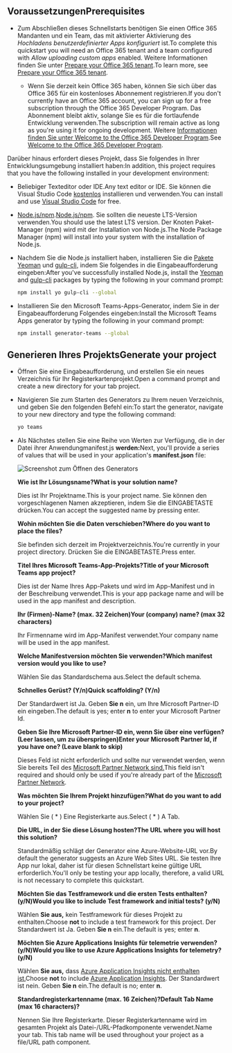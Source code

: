 ## <a name="prerequisites"></a><span data-ttu-id="60f4c-101">Voraussetzungen</span><span class="sxs-lookup"><span data-stu-id="60f4c-101">Prerequisites</span></span>

- <span data-ttu-id="60f4c-102">Zum Abschließen dieses Schnellstarts benötigen Sie einen Office 365 Mandanten und ein Team, das mit aktivierter Aktivierung des *Hochladens benutzerdefinierter Apps konfiguriert* ist.</span><span class="sxs-lookup"><span data-stu-id="60f4c-102">To complete this quickstart you will need an Office 365 tenant and a team configured with *Allow uploading custom apps* enabled.</span></span> <span data-ttu-id="60f4c-103">Weitere Informationen finden Sie unter [Prepare your Office 365 tenant](~/concepts/build-and-test/prepare-your-o365-tenant.md).</span><span class="sxs-lookup"><span data-stu-id="60f4c-103">To learn more, see [Prepare your Office 365 tenant](~/concepts/build-and-test/prepare-your-o365-tenant.md).</span></span>

  - <span data-ttu-id="60f4c-104">Wenn Sie derzeit kein Office 365 haben, können Sie sich über das Office 365 für ein kostenloses Abonnement registrieren.</span><span class="sxs-lookup"><span data-stu-id="60f4c-104">If you don't currently have an Office 365 account, you can sign up for a free subscription through the Office 365 Developer Program.</span></span> <span data-ttu-id="60f4c-105">Das Abonnement bleibt aktiv, solange Sie es für die fortlaufende Entwicklung verwenden.</span><span class="sxs-lookup"><span data-stu-id="60f4c-105">The subscription will remain active as long as you're using it for ongoing development.</span></span> <span data-ttu-id="60f4c-106">Weitere [Informationen finden Sie unter Welcome to the Office 365 Developer Program](/office/developer-program/microsoft-365-developer-program).</span><span class="sxs-lookup"><span data-stu-id="60f4c-106">See [Welcome to the Office 365 Developer Program](/office/developer-program/microsoft-365-developer-program).</span></span>

<span data-ttu-id="60f4c-107">Darüber hinaus erfordert dieses Projekt, dass Sie folgendes in Ihrer Entwicklungsumgebung installiert haben:</span><span class="sxs-lookup"><span data-stu-id="60f4c-107">In addition, this project requires that you have the following installed in your development environment:</span></span>

- <span data-ttu-id="60f4c-108">Beliebiger Texteditor oder IDE.</span><span class="sxs-lookup"><span data-stu-id="60f4c-108">Any text editor or IDE.</span></span> <span data-ttu-id="60f4c-109">Sie können die Visual Studio Code [kostenlos](https://code.visualstudio.com/download) installieren und verwenden.</span><span class="sxs-lookup"><span data-stu-id="60f4c-109">You can install and use [Visual Studio Code](https://code.visualstudio.com/download) for free.</span></span>

- <span data-ttu-id="60f4c-110">[Node.js/npm](https://nodejs.org/en/).</span><span class="sxs-lookup"><span data-stu-id="60f4c-110">[Node.js/npm](https://nodejs.org/en/).</span></span> <span data-ttu-id="60f4c-111">Sie sollten die neueste LTS-Version verwenden.</span><span class="sxs-lookup"><span data-stu-id="60f4c-111">You should use the latest LTS version.</span></span> <span data-ttu-id="60f4c-112">Der Knoten Paket-Manager (npm) wird mit der Installation von Node.js.</span><span class="sxs-lookup"><span data-stu-id="60f4c-112">The Node Package Manager (npm) will install into your system with the installation of Node.js.</span></span>

- <span data-ttu-id="60f4c-113">Nachdem Sie die Node.js installiert haben, installieren Sie die [Pakete Yeoman](https://yeoman.io/) und [gulp-cli,](https://www.npmjs.com/package/gulp-cli) indem Sie folgendes in die Eingabeaufforderung eingeben:</span><span class="sxs-lookup"><span data-stu-id="60f4c-113">After you've successfully installed Node.js, install the [Yeoman](https://yeoman.io/) and [gulp-cli](https://www.npmjs.com/package/gulp-cli) packages by typing the following in your command prompt:</span></span>

    ```bash
    npm install yo gulp-cli --global
    ```

- <span data-ttu-id="60f4c-114">Installieren Sie den Microsoft Teams-Apps-Generator, indem Sie in der Eingabeaufforderung Folgendes eingeben:</span><span class="sxs-lookup"><span data-stu-id="60f4c-114">Install the Microsoft Teams Apps generator by typing the following in your command prompt:</span></span>

    ```bash
    npm install generator-teams --global
    ```

## <a name="generate-your-project"></a><span data-ttu-id="60f4c-115">Generieren Ihres Projekts</span><span class="sxs-lookup"><span data-stu-id="60f4c-115">Generate your project</span></span>

- <span data-ttu-id="60f4c-116">Öffnen Sie eine Eingabeaufforderung, und erstellen Sie ein neues Verzeichnis für Ihr Registerkartenprojekt.</span><span class="sxs-lookup"><span data-stu-id="60f4c-116">Open a command prompt and create a new directory for your tab project.</span></span>

- <span data-ttu-id="60f4c-117">Navigieren Sie zum Starten des Generators zu Ihrem neuen Verzeichnis, und geben Sie den folgenden Befehl ein:</span><span class="sxs-lookup"><span data-stu-id="60f4c-117">To start the generator, navigate to your new directory and type the following command:</span></span>

    ```bash
    yo teams
    ```

- <span data-ttu-id="60f4c-118">Als Nächstes stellen Sie eine Reihe von Werten zur Verfügung, die in der Datei ihrer Anwendungmanifest.js **werden:**</span><span class="sxs-lookup"><span data-stu-id="60f4c-118">Next, you'll provide a series of values that will be used in your application's **manifest.json** file:</span></span>

    ![Screenshot zum Öffnen des Generators](/microsoftteams/platform/assets/images/tab-images/teamsTabScreenshot.PNG)

    <span data-ttu-id="60f4c-120">**Wie ist Ihr Lösungsname?**</span><span class="sxs-lookup"><span data-stu-id="60f4c-120">**What is your solution name?**</span></span>

    <span data-ttu-id="60f4c-121">Dies ist Ihr Projektname.</span><span class="sxs-lookup"><span data-stu-id="60f4c-121">This is your project name.</span></span> <span data-ttu-id="60f4c-122">Sie können den vorgeschlagenen Namen akzeptieren, indem Sie die EINGABETASTE drücken.</span><span class="sxs-lookup"><span data-stu-id="60f4c-122">You can accept the suggested name by pressing enter.</span></span>

    <span data-ttu-id="60f4c-123">**Wohin möchten Sie die Daten verschieben?**</span><span class="sxs-lookup"><span data-stu-id="60f4c-123">**Where do you want to place the files?**</span></span>

    <span data-ttu-id="60f4c-124">Sie befinden sich derzeit im Projektverzeichnis.</span><span class="sxs-lookup"><span data-stu-id="60f4c-124">You're currently in your project directory.</span></span> <span data-ttu-id="60f4c-125">Drücken Sie die EINGABETASTE.</span><span class="sxs-lookup"><span data-stu-id="60f4c-125">Press enter.</span></span>

    <span data-ttu-id="60f4c-126">**Titel Ihres Microsoft Teams-App-Projekts?**</span><span class="sxs-lookup"><span data-stu-id="60f4c-126">**Title of your Microsoft Teams app project?**</span></span>

    <span data-ttu-id="60f4c-127">Dies ist der Name Ihres App-Pakets und wird im App-Manifest und in der Beschreibung verwendet.</span><span class="sxs-lookup"><span data-stu-id="60f4c-127">This is your app package name and will be used in the app manifest and description.</span></span>

    <span data-ttu-id="60f4c-128">**Ihr (Firmen)-Name? (max. 32 Zeichen)**</span><span class="sxs-lookup"><span data-stu-id="60f4c-128">**Your (company) name? (max 32 characters)**</span></span>

    <span data-ttu-id="60f4c-129">Ihr Firmenname wird im App-Manifest verwendet.</span><span class="sxs-lookup"><span data-stu-id="60f4c-129">Your company name will be used in the app manifest.</span></span>

    <span data-ttu-id="60f4c-130">**Welche Manifestversion möchten Sie verwenden?**</span><span class="sxs-lookup"><span data-stu-id="60f4c-130">**Which manifest version would you like to use?**</span></span>

    <span data-ttu-id="60f4c-131">Wählen Sie das Standardschema aus.</span><span class="sxs-lookup"><span data-stu-id="60f4c-131">Select the default schema.</span></span>

    <span data-ttu-id="60f4c-132">**Schnelles Gerüst? (Y/n)**</span><span class="sxs-lookup"><span data-stu-id="60f4c-132">**Quick scaffolding? (Y/n)**</span></span>

    <span data-ttu-id="60f4c-133">Der Standardwert ist Ja. Geben **Sie n** ein, um Ihre Microsoft Partner-ID ein eingeben.</span><span class="sxs-lookup"><span data-stu-id="60f4c-133">The default is yes; enter **n** to enter your Microsoft Partner Id.</span></span>

    <span data-ttu-id="60f4c-134">**Geben Sie Ihre Microsoft Partner-ID ein, wenn Sie über eine verfügen? (Leer lassen, um zu überspringen)**</span><span class="sxs-lookup"><span data-stu-id="60f4c-134">**Enter your Microsoft Partner Id, if you have one? (Leave blank to skip)**</span></span>

    <span data-ttu-id="60f4c-135">Dieses Feld ist nicht erforderlich und sollte nur verwendet werden, wenn Sie bereits Teil des [Microsoft Partner Network sind.](https://partner.microsoft.com)</span><span class="sxs-lookup"><span data-stu-id="60f4c-135">This field isn't required and should only be used if you're already part of the [Microsoft Partner Network](https://partner.microsoft.com).</span></span>

    <span data-ttu-id="60f4c-136">**Was möchten Sie Ihrem Projekt hinzufügen?**</span><span class="sxs-lookup"><span data-stu-id="60f4c-136">**What do you want to add to your project?**</span></span>

    <span data-ttu-id="60f4c-137">Wählen Sie ( &ast; ) Eine Registerkarte aus.</span><span class="sxs-lookup"><span data-stu-id="60f4c-137">Select ( &ast; ) A Tab.</span></span>

    <span data-ttu-id="60f4c-138">**Die URL, in der Sie diese Lösung hosten?**</span><span class="sxs-lookup"><span data-stu-id="60f4c-138">**The URL where you will host this solution?**</span></span>

    <span data-ttu-id="60f4c-139">Standardmäßig schlägt der Generator eine Azure-Website-URL vor.</span><span class="sxs-lookup"><span data-stu-id="60f4c-139">By default the generator suggests an Azure Web Sites URL.</span></span> <span data-ttu-id="60f4c-140">Sie testen Ihre App nur lokal, daher ist für diesen Schnellstart keine gültige URL erforderlich.</span><span class="sxs-lookup"><span data-stu-id="60f4c-140">You'll only be testing your app locally, therefore, a valid URL is not necessary to complete this quickstart.</span></span>

    <span data-ttu-id="60f4c-141">**Möchten Sie das Testframework und die ersten Tests enthalten? (y/N)**</span><span class="sxs-lookup"><span data-stu-id="60f4c-141">**Would you like to include Test framework and initial tests? (y/N)**</span></span>

    <span data-ttu-id="60f4c-142">Wählen **Sie aus,** kein Testframework für dieses Projekt zu enthalten.</span><span class="sxs-lookup"><span data-stu-id="60f4c-142">Choose **not** to include a test framework for this project.</span></span> <span data-ttu-id="60f4c-143">Der Standardwert ist Ja. Geben **Sie n** ein.</span><span class="sxs-lookup"><span data-stu-id="60f4c-143">The default is yes; enter **n**.</span></span>

    <span data-ttu-id="60f4c-144">**Möchten Sie Azure Applications Insights für telemetrie verwenden? (y/N)**</span><span class="sxs-lookup"><span data-stu-id="60f4c-144">**Would you like to use Azure Applications Insights for telemetry? (y/N)**</span></span>

    <span data-ttu-id="60f4c-145">Wählen **Sie aus,** dass [Azure Application Insights nicht enthalten ist.](/azure-docs/articles/azure-monitor/app/app-insights-overview.md)</span><span class="sxs-lookup"><span data-stu-id="60f4c-145">Choose **not** to include [Azure Application Insights](/azure-docs/articles/azure-monitor/app/app-insights-overview.md).</span></span> <span data-ttu-id="60f4c-146">Der Standardwert ist nein. Geben **Sie n** ein.</span><span class="sxs-lookup"><span data-stu-id="60f4c-146">The default is no; enter **n**.</span></span>

    <span data-ttu-id="60f4c-147">**Standardregisterkartenname (max. 16 Zeichen)?**</span><span class="sxs-lookup"><span data-stu-id="60f4c-147">**Default Tab Name (max 16 characters)?**</span></span>

    <span data-ttu-id="60f4c-148">Nennen Sie Ihre Registerkarte. Dieser Registerkartenname wird im gesamten Projekt als Datei-/URL-Pfadkomponente verwendet.</span><span class="sxs-lookup"><span data-stu-id="60f4c-148">Name your tab. This tab name will be used throughout your project as a file/URL path component.</span></span>
